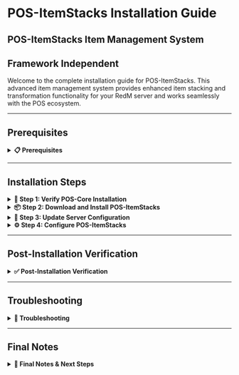 # POS-ItemStacks Installation Guide

## POS-ItemStacks Item Management System

## Framework Independent

Welcome to the complete installation guide for POS-ItemStacks. This advanced item management system provides enhanced item stacking and transformation functionality for your RedM server and works seamlessly with the POS ecosystem.

***

## Prerequisites
<details>

<summary><strong>📋 Prerequisites</strong></summary>

Before beginning the installation process, ensure you have:

* **POS-Core** properly installed and running (required)
* **Server access** with file modification permissions
* **Keymaster** access for script downloads
* **Recent server backup** (highly recommended)

{% hint style="danger" %}
**Critical Requirement**: POS-Core must be installed before POS-ItemStacks. POS-ItemStacks depends on POS-Core for core functionality.
{% endhint %}

</details>

***

## Installation Steps

<details>

<summary><strong>🚀 Step 1: Verify POS-Core Installation</strong></summary>

Before installing POS-ItemStacks, ensure POS-Core is properly installed:

1. Navigate to your `resources/[POS]/` folder
2. Verify that `POS-Core` folder exists
3. Check that POS-Core is running without errors in your server console

```
resources/
└── [POS]/
   └── POS-Core/        ← This must exist
```

{% hint style="warning" %}
**Important**: If POS-Core is not installed, please install it first before proceeding with POS-ItemStacks.
{% endhint %}

</details>

<details>

<summary><strong>📦 Step 2: Download and Install POS-ItemStacks</strong></summary>

Download and install the POS-ItemStacks script:

1. Access your **Keymaster** account
2. Download the **POS-ItemStacks** script
3. Extract the downloaded files
4. Place the `POS-ItemStacks` folder inside your `[POS]` directory

```
[POS]/
├── POS-Core/
└── POS-ItemStacks/     ← Add this folder
```

</details>

<details>

<summary><strong>🔧 Step 3: Update Server Configuration</strong></summary>

Configure your server.cfg with the proper load order:

1. Open your `server.cfg` file
2. **Add** `ensure POS-ItemStacks` after POS-Core:

```cfg
# POS Scripts
ensure POS-Core
ensure POS-ItemStacks   ← Add this line here
```

{% hint style="warning" %}
**Load Order is Critical:** Make sure POS-ItemStacks loads after POS-Core but can load before or after other POS scripts.
{% endhint %}

</details>

<details>

<summary><strong>⚙️ Step 4: Configure POS-ItemStacks</strong></summary>

Configure POS-ItemStacks to your liking:

1. Navigate to `resources/[POS]/POS-ItemStacks/shared/config.lua`
2. **Review** and **modify** the configuration settings as needed
3. **Configure** the following key settings:
   * **Items**: Define item transformation rules
   * **removeItems**: Items to remove during transformation
   * **addItems**: Items to add during transformation
   * **cash**: Cash rewards for transformations
   * **Language**: Set your preferred language
4. **Save** your changes

```lua
Config.Items = {
    ['sticla_apa'] = {
        removeItems = {
            { item = 'sticla_apa', count = 1, chance = 100 },
        },
        addItems = {
            { item = 'sfoara', count = 1, chance = 100 },
            { item = 'WEAPON_PISTOL_MAUSER', count = 1, chance = 50 },
        },
        cash = {1, 5},
    }
}
```

{% hint style="info" %}
**Configuration**: Review all available options in the config.lua file and adjust them to match your server's needs. This includes item transformation rules, cash rewards, and probability settings.
{% endhint %}

</details>

***

## Post-Installation Verification
<details>

<summary><strong>✅ Post-Installation Verification</strong></summary>

#### Testing Your Installation

1. **Start your server** and monitor the console for errors
2. **Join with a test character** and verify:
   * No console errors related to POS-ItemStacks
   * Item transformation system works correctly
   * Cash rewards are distributed properly
   * Inventory management functions properly

#### Common Success Indicators

* ✅ No console errors related to POS-ItemStacks
* ✅ POS-Core integration messages appear in console
* ✅ Item transformations work as configured
* ✅ Cash rewards are properly distributed
* ✅ Inventory space checks function correctly
* ✅ Probability systems work as expected
* ✅ Server starts without POS-ItemStacks related errors

</details>

***

## Troubleshooting

<details>

<summary><strong>🔧 Troubleshooting</strong></summary>

#### Common Issues

**Console Errors About Load Order**

* Verify POS-ItemStacks is loaded after POS-Core
* Check that POS-Core is running without errors

**POS-Core Integration Issues**

* Ensure POS-Core is properly installed and running
* Check that POS-Core loads before POS-ItemStacks
* Verify POS-Core configuration is correct

**Item Transformation Not Working**

* Check config.lua for proper item configuration
* Verify item names match your server's item database
* Test with different items and transformation rules

**Inventory Space Issues**

* Verify inventory space checks are functioning
* Check that players have sufficient inventory space
* Test with different inventory management systems

**Cash Rewards Not Working**

* Check cash reward configuration in config.lua
* Verify cash range settings are correct
* Test cash distribution with different amounts

**Probability System Issues**

* Check chance percentages in item configuration
* Verify probability calculations are working
* Test with different chance values

#### Getting Support

If you encounter issues not covered here:

1. **Check Console**: Look for specific error messages
2. **Verify Steps**: Ensure each installation step was completed
3. **Check POS-Core**: Ensure POS-Core is working properly
4. **Contact Support**: Reach out with console logs and specific error descriptions

</details>

***

## Final Notes 

<details>

<summary><strong>📝 Final Notes & Next Steps</strong></summary>

{% hint style="success" %}
**Installation Complete!**\
Your POS-ItemStacks item management system is now installed and ready for use.
{% endhint %}

#### Important Reminders

* POS-ItemStacks depends on POS-Core - ensure it's always running
* Keep your server backup safe for recovery purposes
* Monitor server performance after installation
* Regular backups are essential for server stability

#### Next Steps

* Configure item transformation rules to match your server's economy
* Test item transformations with different combinations
* Set up cash rewards that balance your server's economy
* Train your staff on the new item management system
* Review documentation for advanced configuration options

Your RedM server now has a powerful item management system that integrates seamlessly with the POS ecosystem!

</details>
